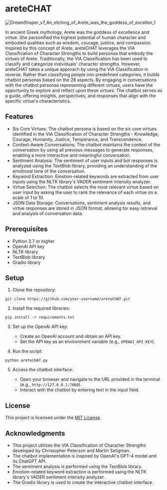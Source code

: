 # areteCHAT

![DreamShaper_v7_An_etching_of_Arete_was_the_goddess_of_excellen_1](https://github.com/EveryOneIsGross/areteCHAT/assets/23621140/7b991168-6fb1-4cea-a208-654c5a9c1221)

In ancient Greek mythology, Arete was the goddess of excellence and virtue. She personified the highest potential of human character and embodied qualities such as wisdom, courage, justice, and compassion. Inspired by this concept of Arete, areteCHAT leverages the VIA Classification of Character Strengths to build personas that embody the virtues of Arete. Traditionally, the VIA Classification has been used to classify and categorize individuals' character strengths. However, areteCHAT takes a unique approach by using the VIA Classification in reverse. Rather than classifying people into predefined categories, it builds chatbot personas based on the 28 aspects.
By engaging in conversations with the chatbot personas representing different virtues, users have the opportunity to explore and reflect upon these virtues. The chatbot serves as a guide, offering insights, perspectives, and responses that align with the specific virtue's characteristics. 

## Features

- Six Core Virtues: The chatbot persona is based on the six core virtues identified in the VIA Classification of Character Strengths - Knowledge, Courage, Humanity, Justice, Temperance, and Transcendence.
- Context-Aware Conversations: The chatbot maintains the context of the conversation by using all previous messages to generate responses, enabling a more interactive and meaningful conversation.
- Sentiment Analysis: The sentiment of user inputs and bot responses is analyzed using the TextBlob library, providing an understanding of the emotional tone of the conversation.
- Keyword Extraction: Emotion-related keywords are extracted from user inputs using the NLTK library's VADER sentiment intensity analyzer.
- Virtue Selection: The chatbot selects the most relevant virtue based on user input by asking the user to rank the relevance of each virtue on a scale of 1 to 10.
- JSON Data Storage: Conversations, sentiment analysis results, and virtue responses are stored in JSON format, allowing for easy retrieval and analysis of conversation data.


## Prerequisites

- Python 3.7 or higher
- OpenAI API key
- NLTK library
- TextBlob library
- Gradio library

## Setup

1. Clone the repository:

```
git clone https://github.com/your-username/areteCHAT.git
```

2. Install the required libraries:

```
pip install -r requirements.txt
```

3. Set up the OpenAI API key:

   - Create an OpenAI account and obtain an API key.
   - Set the API key as an environment variable (e.g., `OPENAI_API_KEY`).

4. Run the script:

```
python areteCHAT.py
```

5. Access the chatbot interface:

   - Open your browser and navigate to the URL provided in the terminal (e.g., `http://127.0.0.1:7860`).
   - Interact with the chatbot by entering text in the input field.

## License

This project is licensed under the [MIT License](LICENSE).

## Acknowledgments

- This project utilizes the VIA Classification of Character Strengths developed by Christopher Peterson and Martin Seligman.
- The chatbot implementation is inspired by OpenAI's GPT-4 model and its ChatGPT API.
- The sentiment analysis is performed using the TextBlob library.
- Emotion-related keyword extraction is performed using the NLTK library's VADER sentiment intensity analyzer.
- The Gradio library is used to create the interactive chatbot interface.

